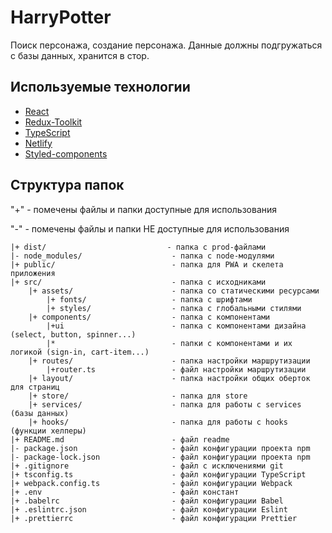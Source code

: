 # HarryPotter

Поиск персонажа, создание персонажа. Данные должны подгружаться с базы данных, хранится в стор.

## Используемые технологии

- [React](https://ru.reactjs.org/)
- [Redux-Toolkit](https://redux-toolkit.js.org/)
- [TypeScript](https://www.typescriptlang.org/)
- [Netlify](https://www.netlify.com/)
- [Styled-components](https://styled-components.com/)

## Структура папок

"+" - помечены файлы и папки доступные для использования

"-" - помечены файлы и папки НЕ доступные для использования

```
|+ dist/                           - папка с prod-файлами
|- node_modules/                    - папка с node-модулями
|+ public/                          - папка для PWA и скелета приложения
|+ src/                             - папка с исходниками
    |+ assets/                      - папка со статическими ресурсами
        |+ fonts/                   - папка с шрифтами
        |+ styles/                  - папка с глобальными стилями
    |+ components/                  - папка с компонентами
        |+ui                        - папка с компонентами дизайна (select, button, spinner...)
        |*                          - папки с компонентами и их логикой (sign-in, cart-item...)
    |+ routes/                      - папка настройки маршрутизации
        |+router.ts                 - файл настройки маршрутизации
    |+ layout/                      - папка настройки общих оберток для страниц
    |+ store/                       - папка для store
    |+ services/                    - папка для работы с services (базы данных)
    |+ hooks/                       - папка для работы с hooks (функции хелперы)
|+ README.md                        - файл readme
|- package.json                     - файл конфигурации проекта npm
|- package-lock.json                - файл конфигурации проекта npm
|+ .gitignore                       - файл с исключениями git
|+ tsconfig.ts                      - файл конфигурации TypeScript
|+ webpack.config.ts                - файл конфигурации Webpack
|+ .env                             - файл констант
|+ .babelrc                         - файл конфигурации Babel
|+ .eslintrc.json                   - файл конфигурации Eslint
|+ .prettierrc                      - файл конфигурации Prettier
```
